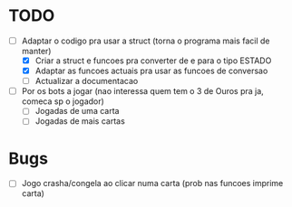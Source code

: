 # TODO
- [ ] Adaptar o codigo pra usar a struct (torna o programa mais facil de manter)
    - [X] Criar a struct e funcoes pra converter de e para o tipo ESTADO
    - [X] Adaptar as funcoes actuais pra usar as funcoes de conversao
    - [ ] Actualizar a documentacao
- [ ] Por os bots a jogar (nao interessa quem tem o 3 de Ouros pra ja, comeca sp o jogador)
    - [ ] Jogadas de uma carta
    - [ ] Jogadas de mais cartas

# Bugs
- [ ] Jogo crasha/congela ao clicar numa carta (prob nas funcoes imprime carta)
